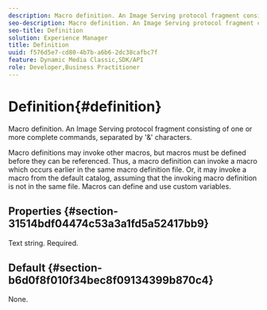 ```yaml
---
description: Macro definition. An Image Serving protocol fragment consisting of one or more complete commands, separated by '&' characters.
seo-description: Macro definition. An Image Serving protocol fragment consisting of one or more complete commands, separated by '&' characters.
seo-title: Definition
solution: Experience Manager
title: Definition
uuid: f576d5e7-cd80-4b7b-a6b6-2dc38cafbc7f
feature: Dynamic Media Classic,SDK/API
role: Developer,Business Practitioner
---
```


# Definition{#definition}

Macro definition. An Image Serving protocol fragment consisting of one or more complete commands, separated by '&' characters.

 Macro definitions may invoke other macros, but macros must be defined before they can be referenced. Thus, a macro definition can invoke a macro which occurs earlier in the same macro definition file. Or, it may invoke a macro from the default catalog, assuming that the invoking macro definition is not in the same file. Macros can define and use custom variables.

## Properties {#section-31514bdf04474c53a3a1fd5a52417bb9}

Text string. Required.

## Default {#section-b6d0f8f010f34bec8f09134399b870c4}

None. 
